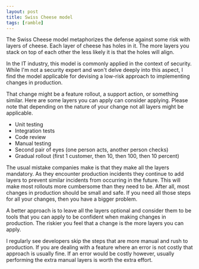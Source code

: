 ```yaml
---
layout: post
title: Swiss Cheese model
tags: [ramble]
---
```


The Swiss Cheese model metaphorizes the defense against some risk with layers of cheese. Each layer of cheese has holes in it. The more layers you stack on top of each other the less likely it is that the holes will align.

In the IT industry, this model is commonly applied in the context of security. While I'm not a security expert and won't delve deeply into this aspect, I find the model applicable for devising a low-risk approach to implementing changes in production.

That change might be a feature rollout, a support action, or something similar. Here are some layers you can apply can consider applying. Please note that depending on the nature of your change not all layers might be applicable.

* Unit testing
* Integration tests
* Code review
* Manual testing
* Second pair of eyes (one person acts, another person checks)
* Gradual rollout (first 1 customer, then 10, then 100, then 10 percent)

The usual mistake companies make is that they make all the layers mandatory. As they encounter production incidents they continue to add layers to prevent similar incidents from occurring in the future. This will make most rollouts more cumbersome than they need to be. After all, most changes in production should be small and safe. If you need all those steps for all your changes, then you have a bigger problem.

A better approach is to leave all the layers optional and consider them to be tools that you can apply to be confident when making changes in production. The riskier you feel that a change is the more layers you can apply.

I regularly see developers skip the steps that are more manual and rush to production. If you are dealing with a feature where an error is not costly that approach is usually fine. If an error would be costly however, usually performing the extra manual layers is worth the extra effort.
